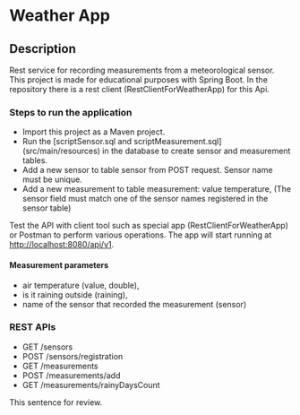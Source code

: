 # Weather App 
## Description
Rest service for recording measurements from a meteorological sensor.
This project is made for educational purposes with Spring Boot. In the repository there is a rest client (RestClientForWeatherApp) for this Api.

### Steps to run the application
- Import this project as a Maven project.
- Run the [scriptSensor.sql and scriptMeasurement.sql]  (src/main/resources) in the database to create sensor and measurement tables.
- Add a new sensor to table sensor from POST request. Sensor name must be unique.
- Add a new measurement to table measurement: value temperature,  (The sensor field must match one of the sensor names registered in the sensor table)

Test the API with client tool such as special app (RestClientForWeatherApp) or Postman to perform various operations.
The app will start running at <http://localhost:8080/api/v1>.
#### Measurement parameters
- air temperature (value, double),
- is it raining outside (raining),
- name of the sensor that recorded the measurement (sensor)

### REST APIs
- GET /sensors
- POST /sensors/registration
- GET /measurements
- POST /measurements/add
- GET /measurements/rainyDaysCount

This sentence for review.